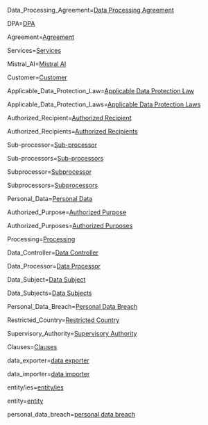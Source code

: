 Data_Processing_Agreement=<a class='definedterm' href='{!!!}DefT.Data_Processing_Agreement'>Data Processing Agreement</a>

DPA=<a class='definedterm' href='{!!!}DefT.Data_Processing_Agreement'>DPA</a>

Agreement=<a class='definedterm' href='{!!!}DefT.Agreement'>Agreement</a>

Services=<a class='definedterm' href='{!!!}DefT.Services'>Services</a>

Mistral_AI=<a class='definedterm' href='{!!!}DefT.Mistral_AI'>Mistral AI</a>

Customer=<a class='definedterm' href='{!!!}DefT.Customer'>Customer</a>

Applicable_Data_Protection_Law=<a class='definedterm' href='{!!!}DefT.Applicable_Data_Protection_Law'>Applicable Data Protection Law</a>

Applicable_Data_Protection_Laws=<a class='definedterm' href='{!!!}DefT.Applicable_Data_Protection_Law'>Applicable Data Protection Laws</a>

Authorized_Recipient=<a class='definedterm' href='{!!!}DefT.Authorized_Recipient'>Authorized Recipient</a>

Authorized_Recipients=<a class='definedterm' href='{!!!}DefT.Authorized_Recipient'>Authorized Recipients</a>

Sub-processor=<a class='definedterm' href='{!!!}DefT.Sub-processor'>Sub-processor</a>

Sub-processors=<a class='definedterm' href='{!!!}DefT.Sub-processor'>Sub-processors</a>

Subprocessor=<a class='definedterm' href='{!!!}DefT.Sub-processor'>Subprocessor</a>

Subprocessors=<a class='definedterm' href='{!!!}DefT.Sub-processor'>Subprocessors</a>

Personal_Data=<a class='definedterm' href='{!!!}DefT.Personal_Data'>Personal Data</a>

Authorized_Purpose=<a class='definedterm' href='{!!!}DefT.Authorized_Purpose'>Authorized Purpose</a>

Authorized_Purposes=<a class='definedterm' href='{!!!}DefT.Authorized_Purpose'>Authorized Purposes</a>

Processing=<a class='definedterm' href='{!!!}DefT.Processing'>Processing</a>

Data_Controller=<a class='definedterm' href='{!!!}DefT.Data_Controller'>Data Controller</a>

Data_Processor=<a class='definedterm' href='{!!!}DefT.Data_Processor'>Data Processor</a>

Data_Subject=<a class='definedterm' href='{!!!}DefT.Data_Subjects'>Data Subject</a>

Data_Subjects=<a class='definedterm' href='{!!!}DefT.Data_Subjects'>Data Subjects</a>

Personal_Data_Breach=<a class='definedterm' href='{!!!}DefT.Personal_Data_Breach'>Personal Data Breach</a>

Restricted_Country=<a class='definedterm' href='{!!!}DefT.Restricted_Country'>Restricted Country</a>

Supervisory_Authority=<a class='definedterm' href='{!!!}DefT.Supervisory_Authority'>Supervisory Authority</a>

Clauses=<a class='definedterm' href='{!!!}DefT.Clauses'>Clauses</a>

data_exporter=<a class='definedterm' href='{!!!}DefT.data_exporter'>data exporter</a>

data_importer=<a class='definedterm' href='{!!!}DefT.data_importer'>data importer</a>

entity/ies=<a class='definedterm' href='{!!!}DefT.entity/ies'>entity/ies</a>

entity=<a class='definedterm' href='{!!!}DefT.entity/ies'>entity</a>

personal_data_breach=<a class='definedterm' href='{!!!}DefT.personal_data_breach'>personal data breach</a>
